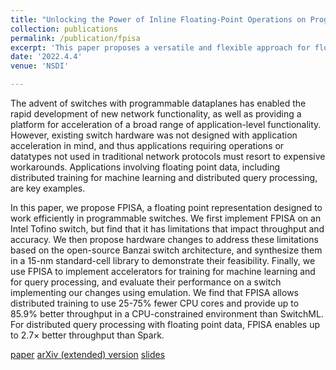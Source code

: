 ```yaml
---
title: "Unlocking the Power of Inline Floating-Point Operations on Programmable Switches"
collection: publications
permalink: /publication/fpisa
excerpt: 'This paper proposes a versatile and flexible approach for floating-point number representation, storage, and operations in modern RMT-based programmable switches, which can benefit a wide range of distributed applications, including distributed training and database query. [paper](https://www.usenix.org/conference/nsdi22/presentation/yuan) [arXiv (extended) version](https://arxiv.org/abs/2112.06095) [slides](https://YifanYuan3.github.io/files/fpisa.pptx)'
date: '2022.4.4'
venue: 'NSDI'

---
```

The advent of switches with programmable dataplanes has enabled the rapid development of new network functionality, as well as providing a platform for acceleration of a broad range of application-level functionality. However, existing switch hardware was not designed with application acceleration in mind, and thus applications requiring operations or datatypes not used in traditional network protocols must resort to expensive workarounds. Applications involving floating point data, including distributed training for machine learning and distributed query processing, are key examples.

In this paper, we propose FPISA, a floating point representation designed to work efficiently in programmable switches. We first implement FPISA on an Intel Tofino switch, but find that it has limitations that impact throughput and accuracy. We then propose hardware changes to address these limitations based on the open-source Banzai switch architecture, and synthesize them in a 15-nm standard-cell library to demonstrate their feasibility. Finally, we use FPISA to implement accelerators for training for machine learning and for query processing, and evaluate their performance on a switch implementing our changes using emulation. We find that FPISA allows distributed training to use 25-75% fewer CPU cores and provide up to 85.9% better throughput in a CPU-constrained environment than SwitchML. For distributed query processing with floating point data, FPISA enables up to 2.7× better throughput than Spark.

[paper](https://www.usenix.org/conference/nsdi22/presentation/yuan) 
[arXiv (extended) version](https://arxiv.org/abs/2112.06095) 
[slides](https://YifanYuan3.github.io/files/fpisa.pptx)